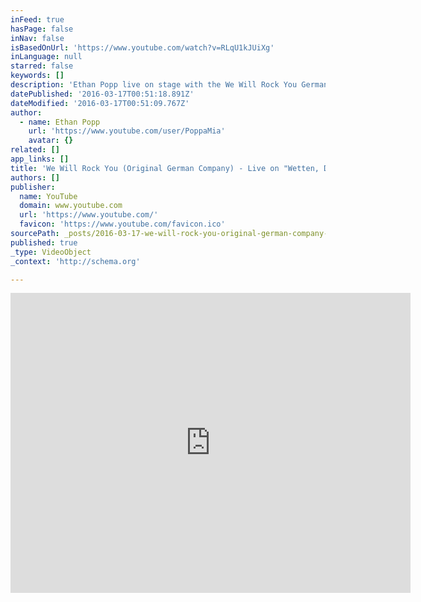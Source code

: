 ```yaml
---
inFeed: true
hasPage: false
inNav: false
isBasedOnUrl: 'https://www.youtube.com/watch?v=RLqU1kJUiXg'
inLanguage: null
starred: false
keywords: []
description: 'Ethan Popp live on stage with the We Will Rock You German Premiere Cast & Band @ Thomas Gottschalk´s "Wetten, dass...?" together with legendary QUEEN members Brian May & Roger Taylor.'
datePublished: '2016-03-17T00:51:18.891Z'
dateModified: '2016-03-17T00:51:09.767Z'
author:
  - name: Ethan Popp
    url: 'https://www.youtube.com/user/PoppaMia'
    avatar: {}
related: []
app_links: []
title: 'We Will Rock You (Original German Company) - Live on "Wetten, Dass......?" - December 11, 2004'
authors: []
publisher:
  name: YouTube
  domain: www.youtube.com
  url: 'https://www.youtube.com/'
  favicon: 'https://www.youtube.com/favicon.ico'
sourcePath: _posts/2016-03-17-we-will-rock-you-original-german-company-live-on-wetten.md
published: true
_type: VideoObject
_context: 'http://schema.org'

---
```

<iframe src="https://cdn.embedly.com/widgets/media.html?src=https%3A%2F%2Fwww.youtube.com%2Fembed%2FRLqU1kJUiXg%3Ffeature%3Doembed&amp;url=https%3A%2F%2Fwww.youtube.com%2Fwatch%3Fv%3DRLqU1kJUiXg&amp;image=https%3A%2F%2Fi.ytimg.com%2Fvi%2FRLqU1kJUiXg%2Fhqdefault.jpg&amp;key=b7d04c9b404c499eba89ee7072e1c4f7&amp;type=text%2Fhtml&amp;schema=youtube" width="640" height="480" scrolling="no" frameborder="0" allowfullscreen="allowfullscreen" style=""></iframe>